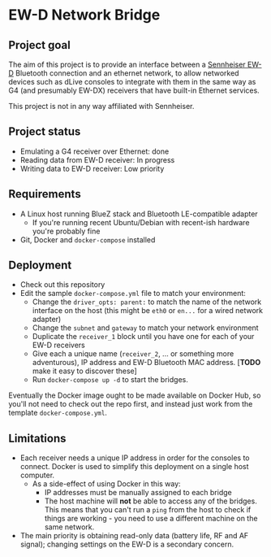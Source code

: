 # EW-D Network Bridge

## Project goal

The aim of this project is to provide an interface between a
[Sennheiser EW-D](https://en-uk.sennheiser.com/ew-d) Bluetooth connection and an ethernet network, to allow networked devices such
as dLive consoles to integrate with them in the same way as G4 (and presumably
EW-DX) receivers that have built-in Ethernet services.

This project is not in any way affiliated with Sennheiser.

## Project status

- Emulating a G4 receiver over Ethernet: done
- Reading data from EW-D receiver: In progress
- Writing data to EW-D receiver: Low priority

## Requirements

- A Linux host running BlueZ stack and Bluetooth LE-compatible adapter
  - If you're running recent Ubuntu/Debian with recent-ish hardware you're
    probably fine
- Git, Docker and `docker-compose` installed

## Deployment

- Check out this repository
- Edit the sample `docker-compose.yml` file to match your environment:
  - Change the `driver_opts: parent:` to match the name of the network interface
    on the host (this might be `eth0` or `en...` for a wired network adapter)
  - Change the `subnet` and `gateway` to match your network environment
  - Duplicate the `receiver_1` block until you have one for each of your EW-D
    receivers
  - Give each a unique name (`receiver_2`, ... or something more adventurous),
    IP address and EW-D Bluetooth
    MAC address. [**TODO** make it easy to discover these]
  - Run `docker-compose up -d` to start the bridges.

Eventually the Docker image ought to be made available on Docker Hub, so you'll
not need to check out the repo first, and instead just work from the template
`docker-compose.yml`.

## Limitations

- Each receiver needs a unique IP address in order for the consoles to connect.
  Docker is used to simplify this deployment on a single host computer.
  - As a side-effect of using Docker in this way:
    - IP addresses must be manually assigned to each bridge
    - The host machine will **not** be able to access any of the bridges. This
      means that you can't run a `ping` from the host to check if things are
      working - you need to use a different machine on the same network.
- The main priority is obtaining read-only data (battery life, RF and AF signal);
  changing settings on the EW-D is a secondary concern.
